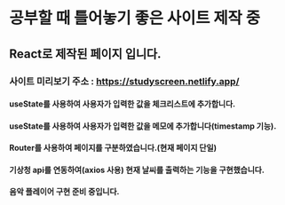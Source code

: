 # 공부할 때 틀어놓기 좋은 사이트 제작 중

## React로 제작된 페이지 입니다.

### 사이트 미리보기 주소 : https://studyscreen.netlify.app/

#### useState를 사용하여 사용자가 입력한 값을 체크리스트에 추가합니다.

#### useState를 사용하여 사용자가 입력한 값을 메모에 추가합니다(timestamp 기능).

#### Router를 사용하여 페이지를 구분하였습니다.(현재 페이지 단일)

#### 기상청 api를 연동하여(axios 사용) 현재 날씨를 출력하는 기능을 구현했습니다.

#### 음악 플레이어 구현 준비 중입니다.
